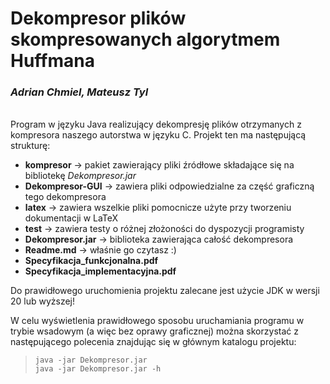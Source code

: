 # **Dekompresor plików skompresowanych algorytmem Huffmana**
### ***Adrian Chmiel, Mateusz Tyl***
\
Program w języku Java realizujący dekompresję plików otrzymanych z kompresora naszego autorstwa w języku C. Projekt ten ma następującą strukturę:
* **kompresor** -> pakiet zawierający pliki źródłowe składające się na bibliotekę *Dekompresor.jar*
* **Dekompresor-GUI** -> zawiera pliki odpowiedzialne za część graficzną tego dekompresora
* **latex** -> zawiera wszelkie pliki pomocnicze użyte przy tworzeniu dokumentacji w LaTeX
* **test** -> zawiera testy o różnej złożoności do dyspozycji programisty
* **Dekompresor.jar** -> biblioteka zawierająca całość dekompresora
* **Readme.md** -> właśnie go czytasz :)
* **Specyfikacja_funkcjonalna.pdf**
* **Specyfikacja_implementacyjna.pdf**

Do prawidłowego uruchomienia projektu zalecane jest użycie JDK w wersji 20 lub wyższej!

W celu wyświetlenia prawidłowego sposobu uruchamiania programu w trybie wsadowym (a więc bez oprawy graficznej) można skorzystać z następującego polecenia znajdując się w głównym katalogu projektu:

> `java -jar Dekompresor.jar` \
> `java -jar Dekompresor.jar -h`
